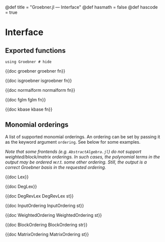 @def title = "Groebner.jl — Interface"
@def hasmath = false
@def hascode = true
<!-- Note: by default hasmath == true and hascode == false. You can change this in
the config file by setting hasmath = false for instance and just setting it to true
where appropriate -->

# Interface

## Exported functions

```julia:load_groebner
using Groebner # hide
```

{{doc groebner groebner fn}}

{{doc isgroebner isgroebner fn}}

{{doc normalform normalform fn}}

{{doc fglm fglm fn}}

{{doc kbase kbase fn}}

## Monomial orderings

A list of supported monomial orderings.
An ordering can be set by passing it as the keyword argument `ordering`.
See below for some examples.

*Note that some frontends (e.g. `AbstractAlgebra.jl`) do not support weighted/block/matrix orderings. In such cases, the polynomial terms in the output may be ordered w.r.t. some other ordering.
Still, the output is a correct Groebner basis in the requested ordering.*

{{doc Lex}}

{{doc DegLex}}

{{doc DegRevLex DegRevLex st}}

{{doc InputOrdering InputOrdering st}}

{{doc WeightedOrdering WeightedOrdering st}}

{{doc BlockOrdering BlockOrdering str}}

{{doc MatrixOrdering MatrixOrdering st}}
